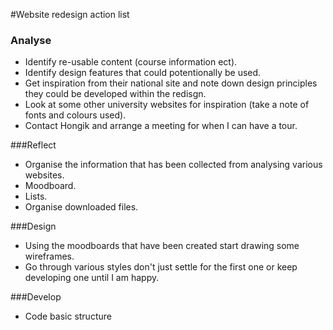 #Website redesign action list

### Analyse
* Identify re-usable content (course information ect).
* Identify design features that could potentionally be used.
* Get inspiration from their national site and note down design principles they could be developed within the redisgn.
* Look at some other university websites for inspiration (take a note of fonts and colours used).
* Contact Hongik and arrange a meeting for when I can have a tour.

###Reflect

* Organise the information that has been collected from analysing various websites.
* Moodboard.
* Lists.
* Organise downloaded files.

###Design
*  Using the moodboards that have been created start drawing some wireframes.
*  Go through various styles don't just settle for the first one or keep developing one until I am happy.

###Develop
* Code basic structure

